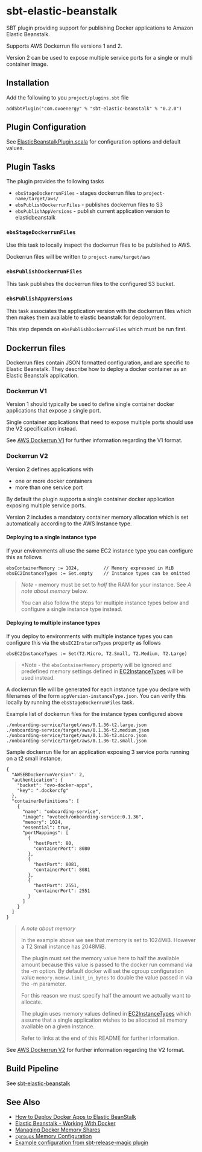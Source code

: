 # sbt-elastic-beanstalk

SBT plugin providing support for publishing Docker applications to Amazon
Elastic Beanstalk.

Supports AWS Dockerrun file versions 1 and 2.

Version 2 can be used to expose multiple service ports for a single or multi
container image.

## Installation

Add the following to you ```project/plugins.sbt``` file

    addSbtPlugin("com.ovoenergy" % "sbt-elastic-beanstalk" % "0.2.0")

## Plugin Configuration

See [ElasticBeanstalkPlugin.scala](src/main/scala/com/ovoenergy/sbt/ebs/ElasticBeanstalkPlugin.scala)
for configuration options and default values.

## Plugin Tasks

The plugin provides the following tasks

* ```ebsStageDockerrunFiles``` - stages dockerrun files to ```project-name/target/aws/```
* ```ebsPublishDockerrunFiles``` - publishes dockerrun files to S3
* ```ebsPublishAppVersions``` - publish current application version to elasticbeanstalk


### ```ebsStageDockerrunFiles```

Use this task to locally inspect the dockerrun files to be published to AWS.

Dockerrun files will be written to ```project-name/target/aws```

### ```ebsPublishDockerrunFiles```

This task publishes the dockerrun files to the configured S3 bucket.

### ```ebsPublishAppVersions```

This task associates the application version with the dockerrun files which then
makes them available to elastic beanstalk for depoloyment.

This step depends on ```ebsPublishDockerrunFiles``` which must be run first.

## Dockerrun files

Dockerrun files contain JSON formatted configuration, and are specific to
Elastic Beanstalk. They describe how to deploy a docker container as an Elastic
Beanstalk application.

### Dockerrun V1

Version 1 should typically be used to define single container docker
applications that expose a single port.

Single container applications that need to expose multiple ports should use the
V2 specification instead.

See [AWS Dockerrun V1](https://docs.aws.amazon.com/elasticbeanstalk/latest/dg/create_deploy_docker_image.html#create_deploy_docker_image_dockerrun)
for further information regarding the V1 format.

### Dockerrun V2

Version 2 defines applications with

* one or more docker containers
* more than one service port

By default the plugin supports a single container docker application exposing
multiple service ports.

Version 2 includes a mandatory container memory allocation which is set
automatically according to the AWS Instance type.

#### Deploying to a single instance type

If your environments all use the same EC2 instance type you can configure this as
follows

    ebsContainerMemory := 1024,         // Memory expressed in MiB
    ebsEC2InstanceTypes := Set.empty    // Instance types can be omitted

> *Note* - memory must be set to *half* the RAM for your instance. See *A note about memory*
> below.
>
> You can also follow the steps for multiple instance types below and configure
> a single instance type instead.

#### Deploying to multiple instance types

If you deploy to environments with multiple instance types you can configure
this via the ```ebsEC2InstanceTypes``` property as follows

    ebsEC2InstanceTypes := Set(T2.Micro, T2.Small, T2.Medium, T2.Large)

> *Note - the ```ebsContainerMemory``` property will be ignored and predefined
> memory settings defined in [EC2InstanceTypes](src/main/scala/com/ovoenergy/sbt/ebs/EC2InstanceType.scala)
> will be used instead.

A dockerrun file will be generated for each instance type you declare with
filenames of the form ```appVersion-instanceType.json```. You can verify this
locally by running the ```ebsStageDockerrunFiles``` task.

Example list of dockerrun files for the instance types configured above

    ./onboarding-service/target/aws/0.1.36-t2.large.json
    ./onboarding-service/target/aws/0.1.36-t2.medium.json
    ./onboarding-service/target/aws/0.1.36-t2.micro.json
    ./onboarding-service/target/aws/0.1.36-t2.small.json

Sample dockerrun file for an application exposing 3 service ports running on a
t2 small instance.

    {
      "AWSEBDockerrunVersion": 2,
      "authentication": {
        "bucket": "ovo-docker-apps",
        "key": ".dockercfg"
      },
      "containerDefinitions": [
        {
          "name": "onboarding-service",
          "image": "ovotech/onboarding-service:0.1.36",
          "memory": 1024,
          "essential": true,
          "portMappings": [
            {
              "hostPort": 80,
              "containerPort": 8080
            },
            {
              "hostPort": 8081,
              "containerPort": 8081
            },
            {
              "hostPort": 2551,
              "containerPort": 2551
            }
          ]
        }
      ]
    }

> *A note about memory*
>
> In the example above we see that memory is set to 1024MiB. However a T2 Small
> instance has 2048MiB.
>
> The plugin must set the memory value here to half the available amount because
> this value is passed to the docker run command via the -m option. By default
> docker will set the cgroup configuration value ```memory.memsw.limit_in_bytes```
> to double the value passed in via the -m parameter.
>
> For this reason we must specify half the amount we actually want to allocate.
>
> The plugin uses memory values defined in [EC2InstanceTypes](src/main/scala/com/ovoenergy/sbt/ebs/EC2InstanceType.scala)
> which assume that a single application wishes to be allocated all memory
> available on a given instance.
>
> Refer to links at the end of this README for further information.

See [AWS Dockerrun V2](https://docs.aws.amazon.com/elasticbeanstalk/latest/dg/create_deploy_docker_v2config.html#create_deploy_docker_v2config_dockerrun)
for further information regarding the V2 format.

## Build Pipeline

See [sbt-elastic-beanstalk](http://ob-go.ovotech.org.uk/go/tab/pipeline/history/sbt-elastic-beanstalk)

## See Also

* [How to Deploy Docker Apps to Elastic BeanStalk](https://github.com/hopsoft/relay/wiki/How-to-Deploy-Docker-apps-to-Elastic-Beanstalk)
* [Elastic Beanstalk - Working With Docker](https://docs.aws.amazon.com/elasticbeanstalk/latest/dg/create_deploy_docker.html)
* [Managing Docker Memory Shares](https://goldmann.pl/blog/2014/09/11/resource-management-in-docker/#_example_managing_the_memory_shares_of_a_container)
* [```cgroups``` Memory Configuration](https://access.redhat.com/documentation/en-US/Red_Hat_Enterprise_Linux/6/html/Resource_Management_Guide/sec-memory.html)
* [Example configuration from sbt-release-magic plugin](https://github.com/ovotech/sbt-release-magic/blob/master/src/main/scala/com/ovoenergy/sbt/release/OvoReleasePlugin.scala)
